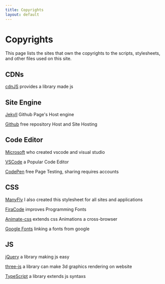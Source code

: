 ```yaml
---
title: Copyrights
layout: default
---
```


# Copyrights

This page lists the sites that own the copyrights to the scripts, stylesheets, and other files used on this site.

## CDNs

[cdnJS](https://cdnjs.com) provides a library made js

## Site Engine

[Jekyll](https://jekyllrb.com) Github Page's Host engine

[Github](https://github.com) free repository Host and Site Hosting

## Code Editor

[Microsoft](https://www.microsoft.com) who created vscode and visual studio

[VSCode](https://code.visualstudio.com) a Popular Code Editor

[CodePen](https://codepen.io) free Page Testing, sharing requires accounts

## CSS

[ManyFly](https://imglobals.github.io/pagt/manyFly) I also created this stylesheet for all sites and applications

[FiraCode](https://github.com/tonsky/FiraCode) improves Programming Fonts

[Animate-css](https://animate.style) extends css Animations a cross-browser

[Google Fonts](https://fonts.google.com) linking a fonts from google

## JS

[jQuery](https://jquery.com) a library making js easy

[three-js](https://threejs.org) a library can make 3d graphics rendering on website

[TypeScript](https://www.typescriptlang.org/) a library extends js syntaxs